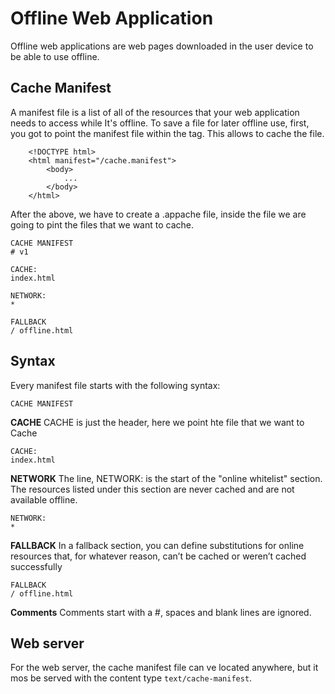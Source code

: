 # Offline Web Application

Offline web applications are web pages downloaded in the user device to be able to use offline.

## Cache Manifest

A manifest file is a list of all of the resources that your web application needs to access while It's offline. To save a file for later offline use, first, you got to point the manifest file within the <html> tag. This allows to cache the file.

```
    <!DOCTYPE html>
    <html manifest="/cache.manifest">
        <body>
            ...
        </body>
    </html>

```
After the above, we have to create a .appache file, inside the file we are going to pint the files that we want to cache.

```
CACHE MANIFEST
# v1

CACHE:
index.html

NETWORK:
*

FALLBACK
/ offline.html
```
## Syntax

Every manifest file starts with the following syntax:

```
CACHE MANIFEST
```

**CACHE**
CACHE is just the header, here we point hte file that we want to Cache
```
CACHE:
index.html
```

**NETWORK**
The line, NETWORK: is the start of the "online whitelist" section. The resources listed under this section are never cached and are not available offline.
```
NETWORK:
*
```

**FALLBACK**
In a fallback section, you can define substitutions for online resources that, for whatever reason, can’t be cached or weren’t cached successfully
```
FALLBACK
/ offline.html
```

**Comments**
Comments start with a #, spaces and blank lines are ignored.

## Web server

For the web server, the cache manifest file can ve located anywhere, but it mos be served with the content type ```text/cache-manifest```.